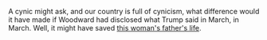 A cynic might ask, and our country is full of cynicism,  what difference would it have made if Woodward had disclosed what Trump said in March, in March. Well, it might have saved <a href="https://www.youtube.com/watch?v=f99oE_Yw4YA&feature=emb_logo">this woman's father's life</a>.
